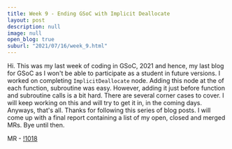 ```yaml
---
title: Week 9 - Ending GSoC with Implicit Deallocate
layout: post
description: null
image: null
open_blog: true
suburl: "2021/07/16/week_9.html"
---
```

 
Hi. This was my last week of coding in GSoC, 2021 and hence, my last blog for GSoC as I won't be able to participate as a student in future versions. I worked on completing `ImplicitDeallocate` node. Adding this node at the of each function, subroutine was easy. However, adding it just before function and subroutine calls is a bit hard. There are several corner cases to cover. I will keep working on this and will try to get it in, in the coming days. Anyways, that's all. Thanks for following this series of blog posts. I will come up with a final report containing a list of my open, closed and merged MRs. Bye until then. 

MR - [!1018](https://gitlab.com/lfortran/lfortran/-/merge_requests/1018)